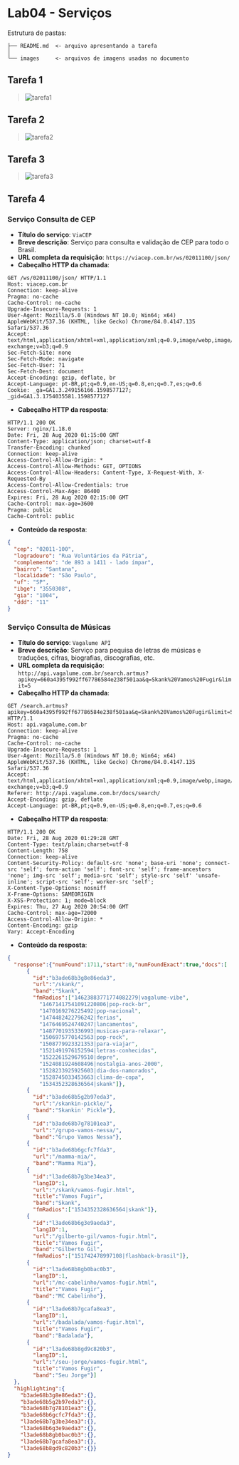 # Lab04 - Serviços

Estrutura de pastas:

~~~
├── README.md  <- arquivo apresentando a tarefa
│
└── images     <- arquivos de imagens usadas no documento
~~~

## Tarefa 1

> ![tarefa1](images/tarefa1.png)

## Tarefa 2

> ![tarefa2](images/tarefa2.png)

## Tarefa 3

> ![tarefa3](images/tarefa3.png)

## Tarefa 4

### Serviço Consulta de CEP

* **Título do serviço**: `ViaCEP`
* **Breve descrição**:
   Serviço para consulta e validação de CEP para todo o Brasil.
* **URL completa da requisição**: `https://viacep.com.br/ws/02011100/json/`
* **Cabeçalho HTTP da chamada**:
~~~http
GET /ws/02011100/json/ HTTP/1.1
Host: viacep.com.br
Connection: keep-alive
Pragma: no-cache
Cache-Control: no-cache
Upgrade-Insecure-Requests: 1
User-Agent: Mozilla/5.0 (Windows NT 10.0; Win64; x64) AppleWebKit/537.36 (KHTML, like Gecko) Chrome/84.0.4147.135 Safari/537.36
Accept: text/html,application/xhtml+xml,application/xml;q=0.9,image/webp,image/apng,*/*;q=0.8,application/signed-exchange;v=b3;q=0.9
Sec-Fetch-Site: none
Sec-Fetch-Mode: navigate
Sec-Fetch-User: ?1
Sec-Fetch-Dest: document
Accept-Encoding: gzip, deflate, br
Accept-Language: pt-BR,pt;q=0.9,en-US;q=0.8,en;q=0.7,es;q=0.6
Cookie: _ga=GA1.3.249156166.1598577127; _gid=GA1.3.1754035581.1598577127
~~~
* **Cabeçalho HTTP da resposta**:
~~~http
HTTP/1.1 200 OK
Server: nginx/1.18.0
Date: Fri, 28 Aug 2020 01:15:00 GMT
Content-Type: application/json; charset=utf-8
Transfer-Encoding: chunked
Connection: keep-alive
Access-Control-Allow-Origin: *
Access-Control-Allow-Methods: GET, OPTIONS
Access-Control-Allow-Headers: Content-Type, X-Request-With, X-Requested-By
Access-Control-Allow-Credentials: true
Access-Control-Max-Age: 86400
Expires: Fri, 28 Aug 2020 02:15:00 GMT
Cache-Control: max-age=3600
Pragma: public
Cache-Control: public
~~~
* **Conteúdo da resposta**:
~~~json
{
  "cep": "02011-100",
  "logradouro": "Rua Voluntários da Pátria",
  "complemento": "de 893 a 1411 - lado ímpar",
  "bairro": "Santana",
  "localidade": "São Paulo",
  "uf": "SP",
  "ibge": "3550308",
  "gia": "1004",
  "ddd": "11"
}
~~~

### Serviço Consulta de Músicas

* **Título do serviço**: `Vagalume API`
* **Breve descrição**:
  Serviço para pequisa de letras de músicas e traduções, cifras, biografias, discografias, etc.
* **URL completa da requisição**: `http://api.vagalume.com.br/search.artmus?apikey=660a4395f992ff67786584e238f501aa&q=Skank%20Vamos%20Fugir&limit=5`
* **Cabeçalho HTTP da chamada**:
~~~http
GET /search.artmus?apikey=660a4395f992ff67786584e238f501aa&q=Skank%20Vamos%20Fugir&limit=5 HTTP/1.1
Host: api.vagalume.com.br
Connection: keep-alive
Pragma: no-cache
Cache-Control: no-cache
Upgrade-Insecure-Requests: 1
User-Agent: Mozilla/5.0 (Windows NT 10.0; Win64; x64) AppleWebKit/537.36 (KHTML, like Gecko) Chrome/84.0.4147.135 Safari/537.36
Accept: text/html,application/xhtml+xml,application/xml;q=0.9,image/webp,image/apng,*/*;q=0.8,application/signed-exchange;v=b3;q=0.9
Referer: http://api.vagalume.com.br/docs/search/
Accept-Encoding: gzip, deflate
Accept-Language: pt-BR,pt;q=0.9,en-US;q=0.8,en;q=0.7,es;q=0.6
~~~
* **Cabeçalho HTTP da resposta**:
~~~http
HTTP/1.1 200 OK
Date: Fri, 28 Aug 2020 01:29:28 GMT
Content-Type: text/plain;charset=utf-8
Content-Length: 758
Connection: keep-alive
Content-Security-Policy: default-src 'none'; base-uri 'none'; connect-src 'self'; form-action 'self'; font-src 'self'; frame-ancestors 'none'; img-src 'self'; media-src 'self'; style-src 'self' 'unsafe-inline'; script-src 'self'; worker-src 'self';
X-Content-Type-Options: nosniff
X-Frame-Options: SAMEORIGIN
X-XSS-Protection: 1; mode=block
Expires: Thu, 27 Aug 2020 20:54:00 GMT
Cache-Control: max-age=72000
Access-Control-Allow-Origin: *
Content-Encoding: gzip
Vary: Accept-Encoding
~~~
* **Conteúdo da resposta**:
~~~json
{
  "response":{"numFound":1711,"start":0,"numFoundExact":true,"docs":[
      {
        "id":"b3ade68b3g8e86eda3",
        "url":"/skank/",
        "band":"Skank",
        "fmRadios":["14623883771774082279|vagalume-vibe",
          "14671417541091220806|pop-rock-br",
          "1470169276225492|pop-nacional",
          "1474482422796242|ferias",
          "1476469524740247|lancamentos",
          "1487701935336993|musicas-para-relaxar",
          "1506975770142563|pop-rock",
          "1508779923321353|para-viajar",
          "1521491976152594|letras-conhecidas",
          "1522261529679510|depre",
          "1524081924608496|nostalgia-anos-2000",
          "1528233925925603|dia-dos-namorados",
          "1528745033453663|clima-de-copa",
          "1534352328636564|skank"]},
      {
        "id":"b3ade68b5g2b97eda3",
        "url":"/skankin-pickle/",
        "band":"Skankin' Pickle"},
      {
        "id":"b3ade68b7g78101ea3",
        "url":"/grupo-vamos-nessa/",
        "band":"Grupo Vamos Nessa"},
      {
        "id":"b3ade68b6gcfc7fda3",
        "url":"/mamma-mia/",
        "band":"Mamma Mia"},
      {
        "id":"l3ade68b7g3be34ea3",
        "langID":1,
        "url":"/skank/vamos-fugir.html",
        "title":"Vamos Fugir",
        "band":"Skank",
        "fmRadios":["1534352328636564|skank"]},
      {
        "id":"l3ade68b6g3e9aeda3",
        "langID":1,
        "url":"/gilberto-gil/vamos-fugir.html",
        "title":"Vamos Fugir",
        "band":"Gilberto Gil",
        "fmRadios":["151742478997108|flashback-brasil"]},
      {
        "id":"l3ade68b8gb0bac0b3",
        "langID":1,
        "url":"/mc-cabelinho/vamos-fugir.html",
        "title":"Vamos Fugir",
        "band":"MC Cabelinho"},
      {
        "id":"l3ade68b7gcafa8ea3",
        "langID":1,
        "url":"/badalada/vamos-fugir.html",
        "title":"Vamos Fugir",
        "band":"Badalada"},
      {
        "id":"l3ade68b8gd9c820b3",
        "langID":1,
        "url":"/seu-jorge/vamos-fugir.html",
        "title":"Vamos Fugir",
        "band":"Seu Jorge"}]
  },
  "highlighting":{
    "b3ade68b3g8e86eda3":{},
    "b3ade68b5g2b97eda3":{},
    "b3ade68b7g78101ea3":{},
    "b3ade68b6gcfc7fda3":{},
    "l3ade68b7g3be34ea3":{},
    "l3ade68b6g3e9aeda3":{},
    "l3ade68b8gb0bac0b3":{},
    "l3ade68b7gcafa8ea3":{},
    "l3ade68b8gd9c820b3":{}}
}
~~~
